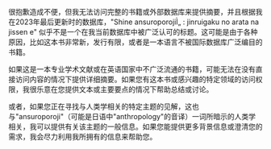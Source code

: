 很抱歉造成不便，但我无法访问完整的书籍或外部数据库来提供摘要，并且根据我在2023年最后更新时的数据库，"Shine ansuroporojiÌ„ : jinruigaku no arata na jissen e" 似乎不是一个在我当前数据库中被广泛认可的标题。这可能是由于各种原因，比如这本书非常新，发行有限，或者是一本语言不被国际数据库广泛编目的书籍。

如果这是一本专业学术文献或在英语国家中不广泛流通的书籍，可能无法在没有直接访问内容的情况下提供详细摘要。如果您有这本书或感兴趣的特定领域的访问权限，我很乐意在您提供文本或主要要点的情况下帮助总结或讨论。

或者，如果您正在寻找与人类学相关的特定主题的见解，这也与"ansuroporoji"（可能是日语中"anthropology"的音译）一词所暗示的人类学相关，我可以提供有关该主题的一般信息。如果您能提供更多背景信息或澄清您的需求，我会尽力利用我所拥有的信息来帮助您。